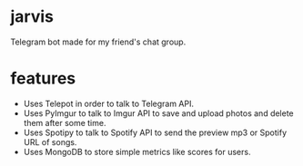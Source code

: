 # jarvis
Telegram bot made for my friend's chat group.  
  
# features  
* Uses Telepot in order to talk to Telegram API.  
* Uses PyImgur to talk to Imgur API to save and upload photos and delete them after some time.  
* Uses Spotipy to talk to Spotify API to send the preview mp3 or Spotify URL of songs.  
* Uses MongoDB to store simple metrics like scores for users. 
